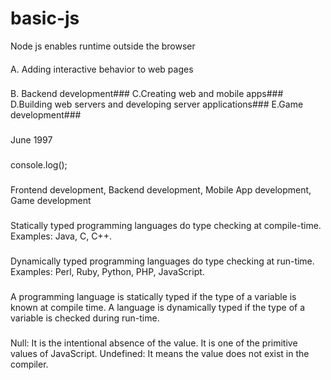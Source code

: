 # basic-js
Node js enables runtime outside the browser
####
A. Adding interactive behavior to web pages
###
B. Backend development###
C.Creating web and mobile apps###
D.Building web servers and developing server applications###
E.Game development###
###
June 1997
###
console.log();
###
Frontend development, Backend development, Mobile App development, Game development
###
Statically typed programming languages do type checking at compile-time.
Examples: Java, C, C++.
###
Dynamically typed programming languages do type checking at run-time.
Examples: Perl, Ruby, Python, PHP, JavaScript.
###
A programming language is statically typed if the type of a variable is known at compile time.
A language is dynamically typed if the type of a variable is checked during run-time.  
###

Null: It is the intentional absence of the value. It is one of the primitive values of JavaScript.
Undefined: It means the value does not exist in the compiler.
